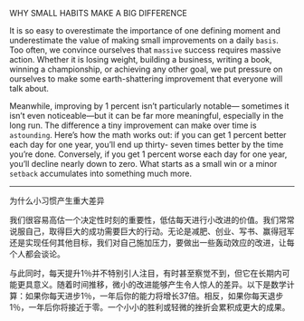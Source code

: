 WHY SMALL HABITS MAKE A BIG DIFFERENCE

It is so easy to overestimate the importance of one defining moment
and underestimate the value of making small improvements on a daily
`basis`. Too often, we convince ourselves that `massive` success requires
massive action. Whether it is losing weight, building a business,
writing a book, winning a championship, or achieving any other goal,
we put pressure on ourselves to make some earth-shattering
improvement that everyone will talk about.

Meanwhile, improving by 1 percent isn’t particularly notable—
sometimes it isn’t even noticeable—but it can be far more meaningful,
especially in the long run. The difference a tiny improvement can
make over time is `astounding`. Here’s how the math works out: if you
can get 1 percent better each day for one year, you’ll end up thirty-
seven times better by the time you’re done. Conversely, if you get 1
percent worse each day for one year, you’ll decline nearly down to
zero. What starts as a small win or a minor `setback` accumulates into
something much more.

---
为什么小习惯产生重大差异

我们很容易高估一个决定性时刻的重要性，低估每天进行小改进的价值。我们常常说服自己，取得巨大的成功需要巨大的行动。无论是减肥、创业、写书、赢得冠军还是实现任何其他目标，我们对自己施加压力，要做出一些轰动效应的改进，让每个人都会谈论。

与此同时，每天提升1％并不特别引人注目，有时甚至察觉不到，但它在长期内可能更具意义。随着时间推移，微小的改进能够产生令人惊人的差异。以下是数学计算：如果你每天进步1％，一年后你的能力将增长37倍。相反，如果你每天退步1％，一年后你将接近于零。一个小小的胜利或轻微的挫折会累积成更大的成果。

